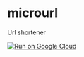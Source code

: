 # microurl

Url shortener

[![Run on Google Cloud](https://storage.googleapis.com/cloudrun/button.svg)](https://console.cloud.google.comcloudshell/editor?shellonly=true&cloudshell_image=gcr.io/cloudrun/button&cloudshell_git_repo=https://github.com/thomasgassmann/microurl)
